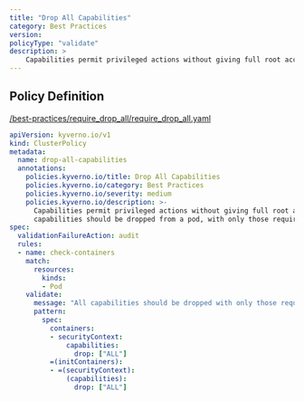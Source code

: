 ```yaml
---
title: "Drop All Capabilities"
category: Best Practices
version: 
policyType: "validate"
description: >
    Capabilities permit privileged actions without giving full root access. All  capabilities should be dropped from a pod, with only those required added back.
---
```


## Policy Definition
<a href="https://github.com/kyverno/policies/raw/main//best-practices/require_drop_all/require_drop_all.yaml" target="-blank">/best-practices/require_drop_all/require_drop_all.yaml</a>

```yaml
apiVersion: kyverno.io/v1
kind: ClusterPolicy
metadata:
  name: drop-all-capabilities
  annotations:
    policies.kyverno.io/title: Drop All Capabilities
    policies.kyverno.io/category: Best Practices
    policies.kyverno.io/severity: medium
    policies.kyverno.io/description: >-
      Capabilities permit privileged actions without giving full root access. All 
      capabilities should be dropped from a pod, with only those required added back.
spec:
  validationFailureAction: audit
  rules:
  - name: check-containers
    match:
      resources:
        kinds:
        - Pod
    validate:
      message: "All capabilities should be dropped with only those required added back."
      pattern:
        spec:
          containers:
          - securityContext:
              capabilities:
                drop: ["ALL"]
          =(initContainers):
          - =(securityContext):
              (capabilities):
                drop: ["ALL"]
```
